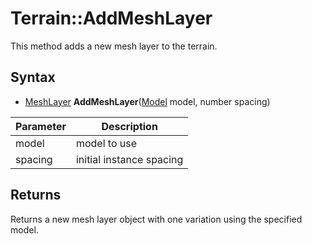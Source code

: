 # Terrain::AddMeshLayer

This method adds a new mesh layer to the terrain.

## Syntax

- [MeshLayer](MeshLayer.md) **AddMeshLayer**([Model](Model.md) model, number spacing)

| Parameter | Description |
|---|---|
| model | model to use |
| spacing | initial instance spacing |

## Returns 

Returns a new mesh layer object with one variation using the specified model.
